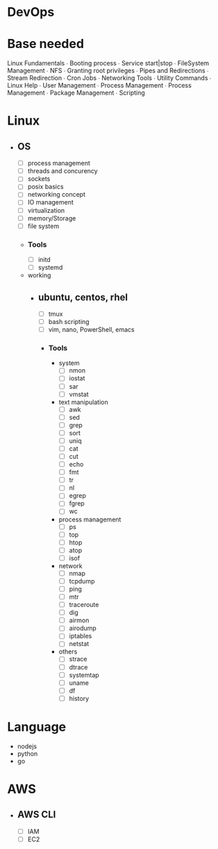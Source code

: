# DevOps
# Base needed
Linux Fundamentals 
∙ Booting process 
∙ Service start|stop 
∙ FileSystem Management 
∙ NFS 
∙ Granting root privileges 
∙ Pipes and Redirections 
∙ Stream Redirection 
∙ Cron Jobs 
∙ Networking Tools 
∙ Utility Commands 
∙ Linux Help 
∙ User Management 
∙ Process Management 
∙ Process Management 
∙ Package Management 
∙ Scripting 


# Linux
- ## OS
	- [ ] process management
	- [ ] threads and concurency
	- [ ] sockets
	- [ ] posix basics
	- [ ] networking concept
	- [ ] IO management
	- [ ] virtualization
	- [ ] memory/Storage
	- [ ] file system
 	- ### Tools 
		- [ ] initd
		- [ ] systemd
	- working
		- ## ubuntu, centos, rhel
			- [ ] tmux
			- [ ] bash scripting
			- [ ] vim, nano, PowerShell, emacs
			-  ### Tools
				- system
					- [ ] nmon
					- [ ] iostat
					- [ ] sar
					- [ ] vmstat
				- text manipulation
					- [ ] awk
					- [ ] sed
					- [ ] grep
					- [ ] sort
					- [ ] uniq
					- [ ] cat
					- [ ] cut
					- [ ] echo
					- [ ] fmt
					- [ ] tr
					- [ ] nl
					- [ ] egrep
					- [ ] fgrep
					- [ ] wc
				- process management
					- [ ] ps
					- [ ] top
					- [ ] htop
					- [ ] atop
					- [ ] isof
				- network
					- [ ] nmap
					- [ ] tcpdump
					- [ ] ping
					- [ ] mtr
					- [ ] traceroute
					- [ ] dig
					- [ ] airmon
					- [ ] airodump
					- [ ] iptables
					- [ ] netstat
				- others
					- [ ] strace
					- [ ] dtrace
					- [ ] systemtap
					- [ ] uname
					- [ ] df
					- [ ] history
# Language
- nodejs
- python
- go

# AWS
- ## AWS CLI
	- [ ] IAM
	- [ ] EC2
